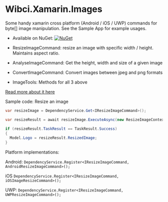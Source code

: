 # Wibci.Xamarin.Images
Some handy xamarin cross platform (Android / iOS / UWP) commands for byte[] image manipulation.
See the Sample App for example usages.

- Available on NuGet: [![NuGet](https://img.shields.io/nuget/v/Wibci.Xamarin.Images.svg?label=NuGet)](https://www.nuget.org/packages/Wibci.Xamarin.Images/)

- ResizeImageCommand: resize an image with specific width / height. Maintains aspect ratio.
- AnalyseImageCommand: Get the height, width and size of a given image
- ConvertImageCommand: Convert images between jpeg and png formats
- ImageTools: Methods for all 3 above

[Read more about it here](http://inquisitorjax.blogspot.co.za/2017/07/mobile-cross-platform-image.html)

Sample code: Resize an image

```C#
var resizeImage = DependencyService.Get<IResizeImageCommand>();

var resizeResult = await resizeImage.ExecuteAsync(new ResizeImageContext { Height = 130, Width = 280, OriginalImage = pictureResult.Image });

if (resizeResult.TaskResult == TaskResult.Success)
{
  Model.Logo = resizeResult.ResizedImage;
}
```

Platform implementations:

Android:
`DependencyService.Register<IResizeImageCommand, AndroidResizeImageCommand>();`

iOS
`DependencyService.Register<IResizeImageCommand, iOSImageResizeCommand>();`

UWP:
`DependencyService.Register<IResizeImageCommand, UWPResizeImageCommand>();`

